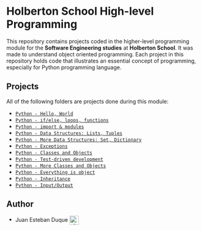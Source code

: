 # Holberton School High-level Programming

This repository contains projects coded in the higher-level programming module for the **Software Engineering studies** at **Holberton School**. It was made to understand object oriented programming. Each project in this repository holds code that illustrates an essential concept of programming, especially for Python programming language.

## Projects
All of the following folders are projects done during this module:

* [`Python - Hello, World`](./python-hello_world)
* [`Python - if/else, loops, functions`](./python-if_else_loops_functions)
* [`Python - import & modules`](./python-import_modules)
* [`Python - Data Structures: Lists, Tuples`](./python-data_structures)
* [`Python - More Data Structures: Set, Dictionary`](./python-more_data_structures)
* [`Python - Exceptions`](./python-exceptions)
* [`Python - Classes and Objects`](./python-classes)
* [`Python - Test-driven development`](./python-test_driven_development)
* [`Python - More Classes and Objects`](./python-more_classes)
* [`Python - Everything is object`](./python-everything_is_object)
* [`Python - Inheritance`](./python-inheritance)
* [`Python - Input/Output`](./python-input_output)

## Author

* Juan Esteban Duque <a href="https://github.com/Juanesduque1" rel="nofollow"><img align="center" alt="github" src="https://www.vectorlogo.zone/logos/github/github-tile.svg" height="24" /></a>

